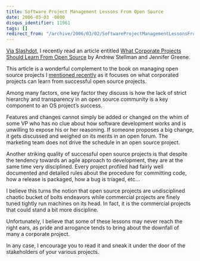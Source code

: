 ```yaml
---
title: Software Project Management Lessons From Open Source
date: 2006-03-03 -0800
disqus_identifier: 11961
tags: []
redirect_from: "/archive/2006/03/02/SoftwareProjectManagementLessonsFromOpenSource.aspx/"
---
```


[Via
Slashdot](http://rss.slashdot.org/slashdot/eqWf?m=3999 "Slashdot Post"),
I recently read an article entitled [What Corporate Projects Should
Learn From Open
Source](http://www.onlamp.com/pub/a/onlamp/2006/02/27/what-corp-projects-learn-from-open-source.html "Article on open source software management")
by Andrew Stellman and Jennifer Greene.

This article is a wonderful complement to the book on managing open
source projects I [mentioned
recently](/archive/2006/01/16/RunningAnOpenSourceProject.aspx "Running An Open Source Project")
as it focuses on what corporated projects can learn from successful open
source projects.

Among many factors, one key factor they discuss is how the lack of
strict hierarchy and transparency in an open source community is a key
component to an OS project’s success.

Features and changes cannot simply be added or changed on the whim of
some VP who has no clue about how software development works and is
unwilling to expose his or her reasoning. If someone proposes a big
change, it gets discussed and weighed on its merits in an open forum.
The marketing team does not drive the schedule in an open source
project.

Another striking quality of successful open source projects is that
despite the tendency towards an agile approach to development, they are
at the same time very disciplined. Every project profiled had fairly
well documented and detailed rules about the procedure for committing
code, how a release is packaged, how a bug is triaged, etc...

I believe this turns the notion that open source projects are
undisciplined chaotic bucket of bolts endeavors while commercial
projects are finely tuned tightly run machines on its head. In fact, it
is the commercial projects that could stand a bit more discipline.

Unfortunately, I believe that some of these lessons may never reach the
right ears, as pride and arrogance tends to bring about the downfall of
many a corporate project.

In any case, I encourage you to read it and sneak it under the door of
the stakeholders of your various projects.

